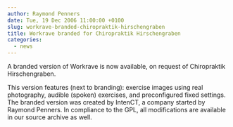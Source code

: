```yaml
---
author: Raymond Penners
date: Tue, 19 Dec 2006 11:00:00 +0100
slug: workrave-branded-chiropraktik-hirschengraben
title: Workrave branded for Chiropraktik Hirschengraben
categories:
  - news
---
```

A branded version of Workrave is now available, on request of Chiropraktik
Hirschengraben.
<!--more-->

This version features (next to branding): exercise images using real
photography, audible (spoken) exercises, and preconfigured fixed settings. The
branded version was created by IntenCT, a company started by Raymond Penners. In
compliance to the GPL, all modifications are available in our source archive as
well.


